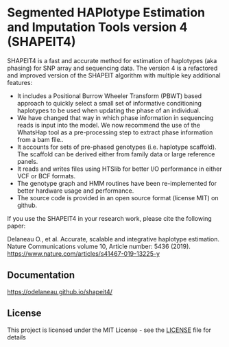 # Segmented HAPlotype Estimation and Imputation Tools version 4 (SHAPEIT4)

SHAPEIT4 is a fast and accurate method for estimation of haplotypes (aka phasing) for SNP array and sequencing data. The version 4 is a refactored and improved version of the SHAPEIT algorithm with multiple key additional features:
- It includes a Positional Burrow Wheeler Transform (PBWT) based approach to quickly select a small set of informative conditioning haplotypes to be used when updating the phase of an individual.
- We have changed that way in which phase information in sequencing reads is input into the model. We now recommend the use of the WhatsHap tool as a pre-processing step to extract phase information from a bam file..
- It accounts for sets of pre-phased genotypes (i.e. haplotype scaffold). The scaffold can be derived either from family data or large reference panels.
- It reads and writes files using HTSlib for better I/O performance in either VCF or BCF formats.
- The genotype graph and HMM routines have been re-implemented for better hardware usage and performance.
- The source code is provided in an open source format (license MIT) on github.

If you use the SHAPEIT4 in your research work, please cite the following paper:

Delaneau O., et al. Accurate, scalable and integrative haplotype estimation. Nature Communications volume 10, Article number: 5436 (2019). 
https://www.nature.com/articles/s41467-019-13225-y

## Documentation

https://odelaneau.github.io/shapeit4/

## License

This project is licensed under the MIT License - see the [LICENSE](LICENSE) file for details

